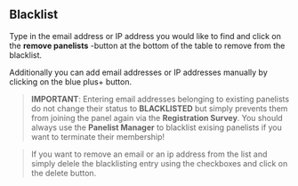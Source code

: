 ## Blacklist

Type in the email address or IP address you would like to find and click on the **remove panelists** -button at the bottom of the table to remove from the blacklist.

Additionally you can add email addresses or IP addresses manually by clicking on the blue plus+ button. 

> **IMPORTANT**: Entering email addresses belonging to existing panelists do not change their status to **BLACKLISTED** but simply prevents them from joining the panel again via the **Registration Survey**. You should always use the **Panelist Manager** to blacklist exising panelists if you want to terminate their membership! 

> If you want to remove an email or an ip address from the list and simply delele the blacklisting entry using the checkboxes and click on the delete button.

